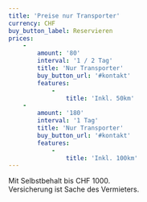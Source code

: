 ```yaml
---
title: 'Preise nur Transporter'
currency: CHF
buy_button_label: Reservieren
prices:
    -
        amount: '80'
        interval: '1 / 2 Tag'
        title: 'Nur Transporter'
        buy_button_url: '#kontakt'
        features:
            -
                title: 'Inkl. 50km'
    -
        amount: '180'
        interval: '1 Tag'
        title: 'Nur Transporter'
        buy_button_url: '#kontakt'
        features:
            -
                title: 'Inkl. 100km'
---
```


Mit Selbstbehalt bis CHF 1000.  
Versicherung ist Sache des Vermieters.

